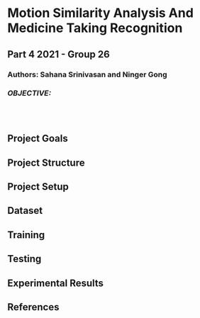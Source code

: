 # Motion Similarity Analysis And Medicine Taking Recognition

## <b> Part 4 2021 - Group 26 </b>

### Authors: Sahana Srinivasan and Ninger Gong <br/>

### <i> OBJECTIVE: </i> 
<br/><br/> 

## Project Goals 

## Project Structure

## Project Setup 

## Dataset

## Training

## Testing 

## Experimental Results 

## References 
